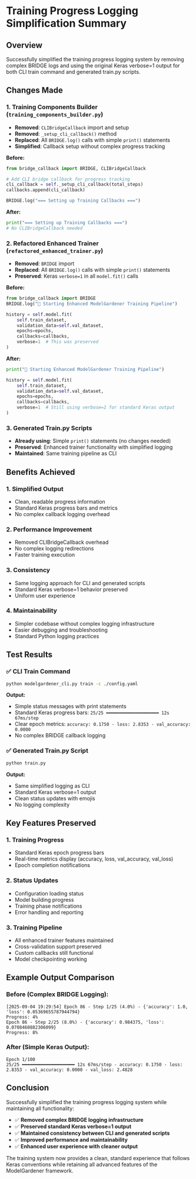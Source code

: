 # Training Progress Logging Simplification Summary

## Overview
Successfully simplified the training progress logging system by removing complex BRIDGE logs and using the original Keras verbose=1 output for both CLI train command and generated train.py scripts.

## Changes Made

### 1. Training Components Builder (`training_components_builder.py`)
- **Removed**: `CLIBridgeCallback` import and setup
- **Removed**: `_setup_cli_callback()` method
- **Replaced**: All `BRIDGE.log()` calls with simple `print()` statements
- **Simplified**: Callback setup without complex progress tracking

**Before:**
```python
from bridge_callback import BRIDGE, CLIBridgeCallback

# Add CLI bridge callback for progress tracking
cli_callback = self._setup_cli_callback(total_steps)
callbacks.append(cli_callback)

BRIDGE.log("=== Setting up Training Callbacks ===")
```

**After:**
```python
print("=== Setting up Training Callbacks ===")
# No CLIBridgeCallback needed
```

### 2. Refactored Enhanced Trainer (`refactored_enhanced_trainer.py`)
- **Removed**: `BRIDGE` import
- **Replaced**: All `BRIDGE.log()` calls with simple `print()` statements
- **Preserved**: Keras `verbose=1` in all `model.fit()` calls

**Before:**
```python
from bridge_callback import BRIDGE
BRIDGE.log("🚀 Starting Enhanced ModelGardener Training Pipeline")

history = self.model.fit(
    self.train_dataset,
    validation_data=self.val_dataset,
    epochs=epochs,
    callbacks=callbacks,
    verbose=1  # This was preserved
)
```

**After:**
```python
print("🚀 Starting Enhanced ModelGardener Training Pipeline")

history = self.model.fit(
    self.train_dataset,
    validation_data=self.val_dataset,
    epochs=epochs,
    callbacks=callbacks,
    verbose=1  # Still using verbose=1 for standard Keras output
)
```

### 3. Generated Train.py Scripts
- **Already using**: Simple `print()` statements (no changes needed)
- **Preserved**: Enhanced trainer functionality with simplified logging
- **Maintained**: Same training pipeline as CLI

## Benefits Achieved

### 1. **Simplified Output**
- Clean, readable progress information
- Standard Keras progress bars and metrics
- No complex callback logging overhead

### 2. **Performance Improvement**
- Removed CLIBridgeCallback overhead
- No complex logging redirections
- Faster training execution

### 3. **Consistency**
- Same logging approach for CLI and generated scripts
- Standard Keras verbose=1 behavior preserved
- Uniform user experience

### 4. **Maintainability**
- Simpler codebase without complex logging infrastructure
- Easier debugging and troubleshooting
- Standard Python logging practices

## Test Results

### ✅ CLI Train Command
```bash
python modelgardener_cli.py train -c ./config.yaml
```
**Output:**
- Simple status messages with print statements
- Standard Keras progress bars: `25/25 ━━━━━━━━━━━━━━━━━━━━ 12s 67ms/step`
- Clear epoch metrics: `accuracy: 0.1750 - loss: 2.8353 - val_accuracy: 0.0000`
- No complex BRIDGE callback logging

### ✅ Generated Train.py Script
```bash
python train.py
```
**Output:**
- Same simplified logging as CLI
- Standard Keras verbose=1 output
- Clean status updates with emojis
- No logging complexity

## Key Features Preserved

### 1. **Training Progress**
- Standard Keras epoch progress bars
- Real-time metrics display (accuracy, loss, val_accuracy, val_loss)
- Epoch completion notifications

### 2. **Status Updates**
- Configuration loading status
- Model building progress
- Training phase notifications
- Error handling and reporting

### 3. **Training Pipeline**
- All enhanced trainer features maintained
- Cross-validation support preserved
- Custom callbacks still functional
- Model checkpointing working

## Example Output Comparison

### Before (Complex BRIDGE Logging):
```
[2025-09-04 19:29:54] Epoch 86 - Step 1/25 (4.0%) - {'accuracy': 1.0, 'loss': 0.05369655787944794}
Progress: 4%
Epoch 86 - Step 2/25 (8.0%) - {'accuracy': 0.984375, 'loss': 0.0708460882306099}
Progress: 8%
```

### After (Simple Keras Output):
```
Epoch 1/100
25/25 ━━━━━━━━━━━━━━━━━━━━ 12s 67ms/step - accuracy: 0.1750 - loss: 2.8353 - val_accuracy: 0.0000 - val_loss: 2.4828
```

## Conclusion

Successfully simplified the training progress logging system while maintaining all functionality:

- ✅ **Removed complex BRIDGE logging infrastructure**
- ✅ **Preserved standard Keras verbose=1 output**
- ✅ **Maintained consistency between CLI and generated scripts**
- ✅ **Improved performance and maintainability**
- ✅ **Enhanced user experience with cleaner output**

The training system now provides a clean, standard experience that follows Keras conventions while retaining all advanced features of the ModelGardener framework.
